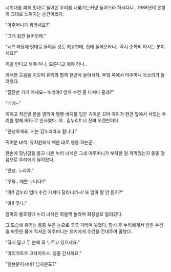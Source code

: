 시위대를 피해 멋대로 들어온 우리를 내쫓기는커녕 들어오라 하시다니.. 1988년의 온정이 그대로 느껴지는 순간이었다.

"아주머니가 뭐라셔요?"

"그게 잠깐 들어오래."

"네!? 마당에 멋대로 들어온 것도 죄송한데, 집에 들어오라니.. 혹시 준혁씨 아시는 분이세요?"

이걸 안다고 해야 하나, 모른다고 해야 하나.. 

어색한 웃음을 지으며 유키와 함께 현관에 들어서자, 부엌 쪽에서 아주머니 목소리가 들려왔다.

"잠깐만 거기 계세요~ 누리야!! 엄마 수건 좀 다져다 줄래?"

"네에~"

이윽고 작은방 문을 열리며 맬빵 바지를 입은 귀여운 꼬마 아이가 현관 앞에서 서있는 우리를 향해 90도로 인사했다. 야.. 김누리!! 너 진짜 오랜만이다.

"안녕하세요. 저는 김누리라고 합니다."

귀여운 녀석. 유치원에서 배운 대로 행동 하는군.

한손에 장난감을 들고 나온 누리 녀석은 그새 아주머니가 부탁한 걸 까먹었는지 총총 걸음으로 우리에게 달려왔다.

"안녕. 누리야."

"우와.. 예쁜 누나다!!"

"야!! 김누리 엄마 수건 가져다 달라니까~!! 또 엄마 말 안 듣지?"

"아!! 맞다."

엄마의 불호령에 누리 녀석은 화들짝 놀라며 화장실로 달려갔다.

그 모습에 유키는 퉁퉁 부은 눈으로 쿡쿡 거리며 웃었다. 잠시 후 누리에게서 받은 수건을 따듯한 물에 적셔온 아주머니는 유키에게 수건을 건네주며 말했다.

"닦지 말고 두 눈에 꾹 누르고 있으세요."

"아리가토우 고자이마스. 정말 간사해요."

"일본분이시네? 남자분도?"